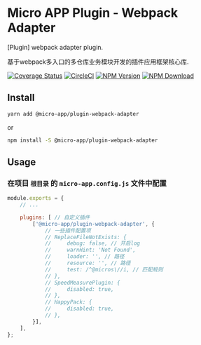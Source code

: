 # Micro APP Plugin - Webpack Adapter

[Plugin] webpack adapter plugin.

基于webpack多入口的多仓库业务模块开发的插件应用框架核心库.

[![Coverage Status][Coverage-img]][Coverage-url]
[![CircleCI][CircleCI-img]][CircleCI-url]
[![NPM Version][npm-img]][npm-url]
[![NPM Download][download-img]][download-url]

[Coverage-img]: https://coveralls.io/repos/github/MicrosApp/MicroApp-Plugin-Webpack-Adapter/badge.svg?branch=master
[Coverage-url]: https://coveralls.io/github/MicrosApp/MicroApp-Plugin-Webpack-Adapter?branch=master
[CircleCI-img]: https://circleci.com/gh/MicrosApp/MicroApp-Plugin-Webpack-Adapter/tree/master.svg?style=svg
[CircleCI-url]: https://circleci.com/gh/MicrosApp/MicroApp-Plugin-Webpack-Adapter/tree/master
[npm-img]: https://img.shields.io/npm/v/@micro-app/plugin-webpack-adapter.svg?style=flat-square
[npm-url]: https://npmjs.org/package/@micro-app/plugin-webpack-adapter
[download-img]: https://img.shields.io/npm/dm/@micro-app/plugin-webpack-adapter.svg?style=flat-square
[download-url]: https://npmjs.org/package/@micro-app/plugin-webpack-adapter

## Install

```sh
yarn add @micro-app/plugin-webpack-adapter
```

or

```sh
npm install -S @micro-app/plugin-webpack-adapter
```

## Usage

### 在项目 `根目录` 的 `micro-app.config.js` 文件中配置

```js
module.exports = {
    // ...

    plugins: [ // 自定义插件
        ['@micro-app/plugin-webpack-adapter', {
            // 一些插件配置项
            // ReplaceFileNotExists: {
            //     debug: false, // 开启log
            //     warnHint: 'Not Found',
            //     loader: '', // 路径
            //     resource: '', // 路径
            //     test: /^@micros\//i, // 匹配规则
            // },
            // SpeedMeasurePlugin: {
            //     disabled: true,
            // },
            // HappyPack: {
            //     disabled: true,
            // },
        }],
    ],
};
```
